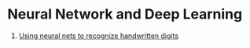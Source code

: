# Neural Network and Deep Learning
1. [Using neural nets to recognize handwritten digits][1]



[1]:chap1.ipynb
